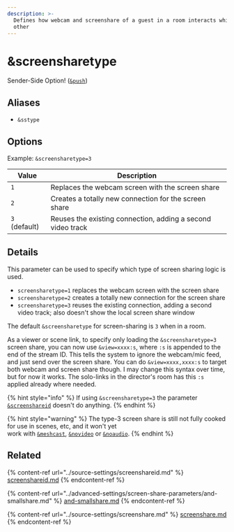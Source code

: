 ```yaml
---
description: >-
  Defines how webcam and screenshare of a guest in a room interacts which each
  other
---
```


# \&screensharetype

Sender-Side Option! ([`&push`](../source-settings/push.md))

## Aliases

* `&sstype`

## Options

Example: `&screensharetype=3`

| Value         | Description                                                 |
| ------------- | ----------------------------------------------------------- |
| `1`           | Replaces the webcam screen with the screen share            |
| `2`           | Creates a totally new connection for the screen share       |
| `3` (default) | Reuses the existing connection, adding a second video track |

## Details

This parameter can be used to specify which type of screen sharing logic is used.

* `screensharetype=1` replaces the webcam screen with the screen share
* `screensharetype=2` creates a totally new connection for the screen share
* `screensharetype=3` reuses the existing connection, adding a second video track; also doesn't show the local screen share window

The default `&screensharetype` for screen-sharing is `3` when in a room.

As a viewer or scene link, to specify only loading the `&screensharetype=3` screen share, you can now use `&view=xxxx:s`, where `:s` is appended to the end of the stream ID. This tells the system to ignore the webcam/mic feed, and just send over the screen share. You can do `&view=xxxx,xxxx:s` to target both webcam and screen share though. I may change this syntax over time, but for now it works. The solo-links in the director's room has this `:s` applied already where needed.

{% hint style="info" %}
If using `&screensharetype=3` the parameter [`&screenshareid`](../source-settings/screenshareid.md) doesn't do anything.
{% endhint %}

{% hint style="warning" %}
The type-3 screen share is still not fully cooked for use in scenes, etc, and it won't yet \
work with [`&meshcast`](and-meshcast.md), [`&novideo`](../advanced-settings/video-parameters/novideo-1.md) or [`&noaudio`](../advanced-settings/view-parameters/noaudio.md).
{% endhint %}

## Related

{% content-ref url="../source-settings/screenshareid.md" %}
[screenshareid.md](../source-settings/screenshareid.md)
{% endcontent-ref %}

{% content-ref url="../advanced-settings/screen-share-parameters/and-smallshare.md" %}
[and-smallshare.md](../advanced-settings/screen-share-parameters/and-smallshare.md)
{% endcontent-ref %}

{% content-ref url="../source-settings/screenshare.md" %}
[screenshare.md](../source-settings/screenshare.md)
{% endcontent-ref %}
